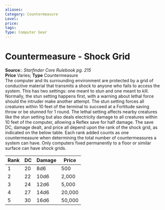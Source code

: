 ```yaml
---
aliases: 
Category: Countermeasure
Level: 
price:  
tags: 
Type: Computer Gear
---
```


# Countermeasure - Shock Grid

**Source**:: _Starfinder Core Rulebook pg. 215_  
**Price** Varies; **Type** Countermeasure  
The computer and its surrounding environment are protected by a grid of conductive material that transmits a shock to anyone who fails to access the system. This has two settings: one meant to stun and one meant to kill. Normally, the stun setting happens first, with a warning about lethal force should the intruder make another attempt. The stun setting forces all creatures within 10 feet of the terminal to succeed at a Fortitude saving throw or be stunned for 1 round. The lethal setting affects nearby creatures like the stun setting but also deals electricity damage to all creatures within 10 feet of the computer, allowing a Reflex save for half damage. The save DC, damage dealt, and price all depend upon the rank of the shock grid, as indicated on the below table. Each rank added counts as one countermeasure when determining the total number of countermeasures a system can have. Only computers fixed permanently to a floor or similar surface can have shock grids.

| Rank | DC | Damage | Price  |
|------|----|--------|--------|
| 1    | 20 | 8d6    | 500    |
| 2    | 22 | 10d6   | 2,000  |
| 3    | 24 | 12d6   | 5,000  |
| 4    | 27 | 14d6   | 20,000 |
| 5    | 30 | 16d6   | 50,000 |
